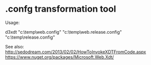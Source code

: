 # .confg transformation tool

Usage:

d3xdt "c:\temp\web.config" "c:\temp\web.release.config" "c:\temp\release.config"

See also:
http://sedodream.com/2013/02/02/HowToInvokeXDTFromCode.aspx
https://www.nuget.org/packages/Microsoft.Web.Xdt/

